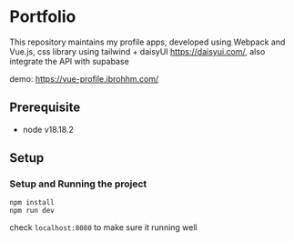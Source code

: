 # Portfolio
This repository maintains my profile apps, developed using Webpack and Vue.js, css library using tailwind + daisyUI https://daisyui.com/, also integrate the API with supabase

demo: https://vue-profile.ibrohhm.com/

## Prerequisite
- node v18.18.2

## Setup

### Setup and Running the project
```
npm install
npm run dev
```
check `localhost:8080` to make sure it running well
